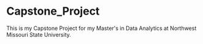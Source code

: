 # Capstone_Project
This is my Capstone Project for my Master's in Data Analytics at Northwest Missouri State University.
